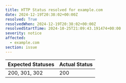 ```yaml
---
title: HTTP Status resolved for example.com
date: 2024-12-19T20:38:02+00:00Z
resolved: True
resolvedWhen: 2024-12-19T20:38:02+00:00Z
resolvedStartTime: 2024-10-25T21:09:43.191474+00:00
severity: notice
affected:
  - example.com
section: issue
---
```


| Expected Statuses | Actual Status  |
|-------------------|----------------|
| 200, 301, 302 | 200 |
